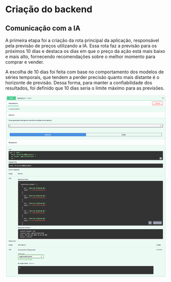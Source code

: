 # Criação do backend

## Comunicação com a IA

A primeira etapa foi a criação da rota principal da aplicação, responsável pela previsão de preços utilizando a IA. Essa rota faz a previsão para os próximos 10 dias e destaca os dias em que o preço da ação está mais baixo e mais alto, fornecendo recomendações sobre o melhor momento para comprar e vender.

A escolha de 10 dias foi feita com base no comportamento dos modelos de séries temporais, que tendem a perder precisão quanto mais distante é o horizonte de previsão. Dessa forma, para manter a confiabilidade dos resultados, foi definido que 10 dias seria o limite máximo para as previsões.

![alt text](../../static/predict.png)

